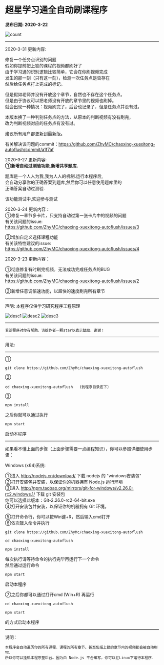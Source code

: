 # 超星学习通全自动刷课程序
  
**发布日期: 2020-3-22**  
  
![count](https://img.shields.io/endpoint?url=https://quesbank.math.cat:6062/bank/getCountInfo)

---
2020-3-31 更新内容:
  
修复一个任务点识别的问题  
假如你提前把上锁的课程的视频都刷好了  
由于学习通的识别逻辑比较简单，它会在你刷视频完成  
发生的那一刻（只有这一刻），检测一次任务点是否存在  
然后给任务点打上完成的标记。  
  
但是假如老师并没有开放这个章节，自然也不存在这个任务点。  
但是由于协议可以把老师没有开放的章节里的视频也刷掉。  
就会出现一种情况：视频刷完了，后台也记录了，但是任务点并没有过。  
  
本版本换了一种判别任务点的方法，从原本的判断视频有没有刷完，  
改为判断视频对应的任务点有没有过。  
  
建议所有用户都更新到最新版。  
  
有关解决该问题的commit：https://github.com/ZhyMC/chaoxing-xuexitong-autoflush/commit/a1f7af

2020-3-27 更新内容:  
<strong> ①新增自动过测验功能,新增共享题库.</strong>  
  
题库是一个人人为我,我为人人的机制.运行本程序后,  
会自动分享你的正确答案到题库,然后你可以任意使用题库里的  
正确答案自动过测验.  

该功能测试中,欢迎参与测试  
  
  
2020-3-24 更新内容：  
①修复一章节多卡片，只支持自动过第一张卡片中的视频的问题  
有关该问题的issue:  
https://github.com/ZhyMC/chaoxing-xuexitong-autoflush/issues/3  

②增加自定义选择课程功能  
有关该特性建议的issue:  
https://github.com/ZhyMC/chaoxing-xuexitong-autoflush/issues/4  
  
  
2020-3-23 更新内容：  
  
①彻底修复有时刷完视频，无法成功完成任务点的BUG  
有关该问题的issue:  
https://github.com/ZhyMC/chaoxing-xuexitong-autoflush/issues/2  
  
②新增任意调倍速功能，以超快的速度刷完所有章节  

---

声明: 本程序仅供学习研究程序工程原理

![desc1](https://raw.githubusercontent.com/ZhyMc/chaoxing-xuexitong-autoflush/master/imgs/chaoxing1.png)
![desc2](https://raw.githubusercontent.com/ZhyMc/chaoxing-xuexitong-autoflush/master/imgs/chaoxing3.png)
![desc3](https://raw.githubusercontent.com/ZhyMc/chaoxing-xuexitong-autoflush/master/imgs/chaoxing2.png)

---
```
若该程序对你有帮助，请给作者一颗star以表示鼓励，谢谢！
```

---

用法:

---

① 
```
git clone https://github.com/ZhyMc/chaoxing-xuexitong-autoflush
```
② 
```
cd chaoxing-xuexitong-autoflush   (到程序目录底下)
```
③
```
npm install
```

之后你就可以通过执行 

```
npm start 
```

启动本程序

---
如果看不懂上面的步骤（上面步骤需要一点编程知识），你可以参照详细使用步骤：  
  
Windows (x64)系统:  
  
①进入 http://nodejs.cn/download/ 下载 nodejs 的 "windows安装包"  
②打开安装包并安装，以保证你的机器拥有 Node.js 运行环境  
③进入 http://npm.taobao.org/mirrors/git-for-windows/v2.26.0-rc2.windows.1/ 下载 git 安装包  
你可以选择此版本：Git-2.26.0-rc2-64-bit.exe  
④打开安装包并安装，以保证你的机器拥有 Git 环境。  
  
⑤打开命令行，你可以按Win键+R，然后输入cmd打开  
⑥依次敲入命令并执行  
  
```
git clone https://github.com/ZhyMc/chaoxing-xuexitong-autoflush
```
```
cd chaoxing-xuexitong-autoflush
```
```
npm install
```
每次执行请等待命令的执行完毕再运行下一个命令  
然后通过运行命令  
```
npm start
```
启动本程序

⑦之后你都可以通过打开cmd (Win+R) 再运行  
```
cd chaoxing-xuexitong-autoflush
```
```
npm start
```
的方式启动本程序  
  
---
说明：
```
本程序会自动遍历你的所有课程，课程的所有章节，甚至包括上锁的章节内的视频都会被自动刷完。
所以你可以挂机本程序至后台。因为由 Node.js 平台编写，你可以在Linux下运行本程序.
```
